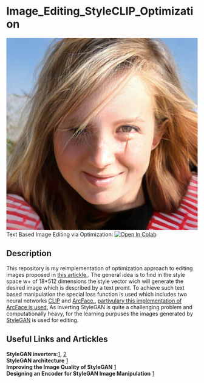 # Image_Editing_StyleCLIP_Optimization
![](assets/teaser.jpg)
Text Based Image Editing via Optimization: [![Open In Colab](https://colab.research.google.com/assets/colab-badge.svg)](http://colab.research.google.com/github/Viktor-Sok/Image_Editing_StyleCLIP_Optimization/blob/main/notebooks/styleCLIP_optimization_playground.ipynb)

## Description
This repository is my reimplementation of optimization approach to editing images proposed in [this artickle.](https://arxiv.org/abs/2103.17249). The general idea is to find in the style space w+ of 18*512 dimensions the style vector wich will generate the desired image which is described by a text promt. To achieve such text based manipulation the special  loss function is used which includes two neural networks [CLIP](https://github.com/openai/CLIP) and [ArcFace.](https://arxiv.org/abs/1801.07698), [partivulary this implementation of ArcFace is used.](https://medium.com/@ichigo.v.gen12/arcface-architecture-and-practical-example-how-to-calculate-the-face-similarity-between-images-183896a35957)
As inverting StyleGAN is quite a challenging problem and computationally heavy, for the learning purpuses the images generated by [StyleGAN](https://github.com/NVlabs/stylegan2-ada-pytorch) is used for editing.

## Useful Links and Artickles
**StyleGAN inverters:**[1](https://github.com/pender/stylegan-encoder), [2](https://github.com/omertov/encoder4editing) <br>
**StyleGAN architecture** [1](https://arxiv.org/abs/1812.04948) <br>
**Improving the Image Quality of StyleGAN** [1](https://arxiv.org/abs/1912.04958) <br>
**Designing an Encoder for StyleGAN Image Manipulation** [1](https://arxiv.org/abs/2102.02766)<br>

